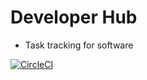 # Developer Hub

- Task tracking for software

[![CircleCI](https://circleci.com/gh/tquinlan1992/DeveloperHub.svg?style=svg)](https://circleci.com/gh/tquinlan1992/DeveloperHub)